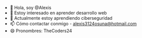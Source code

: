 - 👋 Hola, soy @Alexis
- 👀 Estoy interesado en aprender desarrollo web
- 🌱 Actualmente estoy aprendiendo  ciberseguridad
- 📫 Cómo contactar conmigo - alexis3124osuna@hotmail.com
- 😄 Pronombres: TheCoders24
